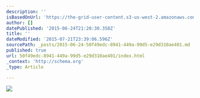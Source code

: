 ```yaml
---
description: ''
isBasedOnUrl: 'https://the-grid-user-content.s3-us-west-2.amazonaws.com/2b52c6ba-9aff-4c0c-b928-5bde9318615a.jpg'
author: []
datePublished: '2015-06-24T21:20:30.358Z'
title: ''
dateModified: '2015-07-21T23:39:06.596Z'
sourcePath: _posts/2015-06-24-50f49edc-8941-449a-99d5-e29d310ae401.md
published: true
url: 50f49edc-8941-449a-99d5-e29d310ae401/index.html
_context: 'http://schema.org'
_type: Article

---
```

![](https://the-grid-user-content.s3-us-west-2.amazonaws.com/2b52c6ba-9aff-4c0c-b928-5bde9318615a.jpg)